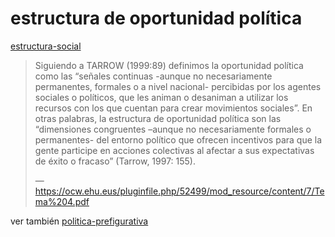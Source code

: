 # estructura de oportunidad política

[estructura-social](estructura-social.md)

 > 
 > Siguiendo a TARROW (1999:89) definimos la oportunidad política como las “señales continuas -aunque no necesariamente permanentes, formales o a nivel nacional- percibidas por los agentes sociales o políticos, que les animan o desaniman a utilizar los recursos con los que cuentan para crear movimientos sociales”. En otras palabras, la estructura de oportunidad política son las “dimensiones congruentes –aunque no necesariamente formales o permanentes- del entorno político que ofrecen incentivos para que la gente participe en acciones colectivas al afectar a sus expectativas de éxito o fracaso” (Tarrow, 1997: 155).
 > 
 > — https://ocw.ehu.eus/pluginfile.php/52499/mod_resource/content/7/Tema%204.pdf

ver también [politica-prefigurativa](politica-prefigurativa.md)
